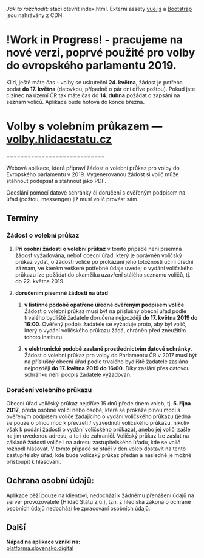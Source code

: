 *Jak to rozchodit:* stačí otevřít index.html. Externí assety [vue.js](https://vuejs.org) a [Bootstrap](https://getbootstrap.com) jsou nahrávány z CDN.

# !Work in Progress! - pracujeme na nové verzi, poprvé použité pro volby do evropského parlamentu 2019.

Klid, ještě máte čas - volby se uskuteční **24. května**, žádost je potřeba podat **do 17. května** (datovkou, případně o pár dní dříve poštou). Pokud jste cizinec na území ČR tak máte čas do **14. dubna** požádat o zapsání na seznam voličů. Aplikace bude hotová do konce března.


# Volby s volebním průkazem — [volby.hlidacstatu.cz](https://volby.hlidacstatu.cz/)
============================

Webová aplikace, která připraví žádost o volební průkaz pro volby do Evropského parlamentu v 2019.
Vygenerovanou žádost si volič může stáhnout podepsat a stahnout jako PDF.

Odeslání pomocí datové schránky či doručení s ověřeným podpisem na úřad (poštou, messenger) již musí volič provést sám. 

## Termíny
### Žádost o volební průkaz
1. **Při osobní žádosti o volební průkaz**
	 v tomto případě není písemná žádost vyžadována, neboť obecní úřad, který je oprávněn voličský průkaz vydat, o žádosti voliče po prokázání jeho totožnosti učiní úřední záznam, ve kterém veškeré potřebné údaje uvede; o vydání voličského průkazu lze požádat do okamžiku uzavření stálého seznamu voličů, tj. do 22. května 2019.

2. **doručením písemné žádosti na úřad**
	1. **v listinné podobě opatřené úředně ověřeným podpisem voliče**
	Žádost o volební průkaz musí být na příslušný obecní úřad podle trvalého bydliště žadatele doručena nejpozději **do 17. května 2019 do 16:00**.
	Ověřený podpis žadatele se vyžaduje proto, aby byl volič, který o vydání voličského průkazu žádá, chráněn před zneužitím tohoto institutu.

	2. **v elektronické podobě zaslané prostřednictvím datové schránky.**
	Žádost o volební průkaz pro volby do Parlamentu ČR v 2017 musí být na příslušný obecní úřad podle trvalého bydliště žadatele zaslána nejpozději **do 17. května 2019 do 16:00**.
	Díky zaslání přes datovou schránku není podpis žadatele vyžadován.


### Doručení volebního průkazu
Obecní úřad voličský průkaz nejdříve 15 dnů přede dnem voleb, tj. **5. října 2017**, předá osobně voliči nebo osobě, která se prokáže plnou mocí s ověřeným podpisem voliče žádajícího o vydání voličského průkazu (jedná se pouze o plnou moc k převzetí / vyzvednutí voličského průkazu, nikoliv však k podání žádosti o vydání voličského průkazu), anebo jej voliči zašle na jím uvedenou adresu, a to i do zahraničí. Voličský průkaz lze zaslat na základě žádosti voliče i na adresu zastupitelského úřadu, kde se volič rozhodl hlasovat. V tomto případě se stačí v den voleb dostavit na tento zastupitelský úřad, kde bude voličský průkaz předán a následně je možné přistoupit k hlasování.


## Ochrana osobní údajů:
Aplikace běží pouze na klientovi, nedochází k žádnému přenášení údajů na server provozovatele (Hlídač Státu z.ú.), tzn. z hlediska zákona o ochraně osobních údajů nedochází ke zpracování osobních údajů. 


## Další
**Nápad na aplikace vznikl na:**  
[platforma.slovensko.digital](https://platforma.slovensko.digital/)
